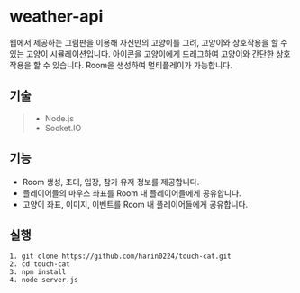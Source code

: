 # weather-api

웹에서 제공하는 그림판을 이용해 자신만의 고양이를 그려, 고양이와 상호작용을 할 수 있는 고양이 시뮬레이션입니다. 아이콘을 고양이에게 드래그하여 고양이와 간단한 상호작용을 할 수 있습니다. Room을 생성하여 멀티플레이가 가능합니다.

## 기술

> - Node.js
> - Socket.IO

## 기능

- Room 생성, 초대, 입장, 참가 유저 정보를 제공합니다.
- 플레이어들의 마우스 좌표를 Room 내 플레이어들에게 공유합니다.
- 고양이 좌표, 이미지, 이벤트를 Room 내 플레이어들에게 공유합니다.

## 실행

```
1. git clone https://github.com/harin0224/touch-cat.git
2. cd touch-cat
3. npm install
4. node server.js
```
